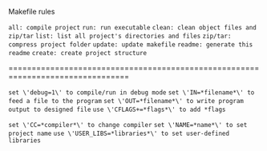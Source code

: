 Makefile rules 

```all: compile project```
```run: run executable```
```clean: clean object files and zip/tar```
```list: list all project's directories and files```
```zip/tar: compress project folder```
```update: update makefile```
```readme: generate this readme```
```create: create project structure```

================================================================================

```set \'debug=1\' to compile/run in debug mode```
```set \'IN=*filename*\' to feed a file to the program```
```set \'OUT=*filename*\' to write program output to designed file```
```use \'CFLAGS+=*flags*\' to add *flags```

```set \'CC=*compiler*\' to change compiler```
```set \'NAME=*name*\' to set project name```
```use \'USER_LIBS=*libraries*\' to set user-defined libraries```
